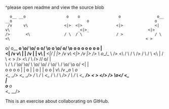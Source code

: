 ^please open readme and view the source blob

  
  
      o__ __o                  o    o                 o                o__ __o                                 o                             o     
     /v     v\                <|>  <|>               <|>              <|     v\                              _<|>_                          <|>    
    />       <\               / \  / \               / >              / \     <\                                                            < >    
  o/               o__ __o    \o/  \o/     o__ __o/  \o__ __o         \o/     o/  \o__ __o     o__ __o         o      o__  __o       __o__   |     
 <|               /v     v\    |    |     /v     |    |     v\         |__  _<|/   |     |>   /v     v\       <|>    /v      |>     />  \    o__/_ 
  \\             />       <\  / \  / \   />     / \  / \     <\        |          / \   < >  />       <\      / \   />      //    o/         |     
    \         /  \         /  \o/  \o/   \      \o/  \o/      /       <o>         \o/        \         /      \o/   \o    o/     <|          |     
     o       o    o       o    |    |     o      |    |      o         |           |          o       o        |     v\  /v __o   \\         o     
     <\__ __/>    <\__ __/>   / \  / \    <\__  / \  / \  __/>        / \         / \         <\__ __/>       < >     <\/> __/>    _\o__</   <\__  
                                                                                                               |                                   
                                                                                                       o__     o                                   
                                                                                                       <\__ __/>                                   

This is an exercise about collaborating on GitHub.
